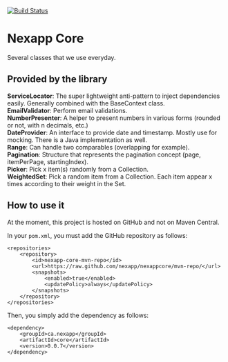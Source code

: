 [![Build Status](https://travis-ci.org/Nexapp/NexappCore.svg?branch=master)](https://travis-ci.org/Nexapp/NexappCore)

# Nexapp Core
Several classes that we use everyday.

## Provided by the library
**ServiceLocator**: The super lightweight anti-pattern to inject dependencies easily. Generally combined with the BaseContext class. <br />
**EmailValidator**: Perform email validations. <br />
**NumberPresenter**: A helper to present numbers in various forms (rounded or not, with n decimals, etc.) <br />
**DateProvider**: An interface to provide date and timestamp. Mostly use for mocking. There is a Java implementation as well. <br />
**Range**: Can handle two comparables (overlapping for example). <br />
**Pagination**: Structure that represents the pagination concept (page, itemPerPage, startingIndex). <br />
**Picker**: Pick x item(s) randomly from a Collection. <br />
**WeightedSet**: Pick a random item from a Collection. Each item appear x times according to their weight in the Set. <br />

## How to use it
At the moment, this project is hosted on GitHub and not on Maven Central.

In your `pom.xml`, you must add the GitHub repository as follows:
```
<repositories>
	<repository>
		<id>nexapp-core-mvn-repo</id>
		<url>https://raw.github.com/nexapp/nexappcore/mvn-repo/</url>
		<snapshots>
			<enabled>true</enabled>
			<updatePolicy>always</updatePolicy>
		</snapshots>
	</repository>
</repositories>
```

Then, you simply add the dependency as follows:
```
<dependency>
	<groupId>ca.nexapp</groupId>
	<artifactId>core</artifactId>
	<version>0.0.7</version>
</dependency>
```
